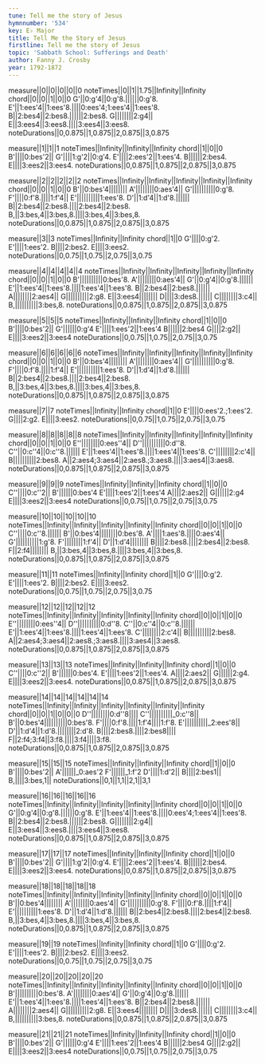 ```yaml
---
tune: Tell me the story of Jesus
hymnnumber: '534'
key: E♭ Major
title: Tell Me the Story of Jesus
firstline: Tell me the story of Jesus
topic: 'Sabbath School: Sufferings and Death'
author: Fanny J. Crosby
year: 1792-1872
---
```

measure||0||0||0||0||0
noteTimes||0||1||1.75||Infinity||Infinity
chord||0||0||1||0||0
G'||0:g'4||0:g'8.||||||0:g'8.
E'||1:ees'4||1:ees'8.||||0:ees'4;1:ees'4||1:ees'8.
B||2:bes4||2:bes8.||||||2:bes8.
G||||||||2:g4||
E||3:ees4||3:ees8.||||3:ees4||3:ees8.
noteDurations||0,0.875||1,0.875||2,0.875||3,0.875

measure||1||1||1
noteTimes||Infinity||Infinity||Infinity
chord||1||0||0
B'||||0:bes'2||
G'||||1:g'2||0:g'4.
E'||||2:ees'2||1:ees'4.
B||||||2:bes4.
E||||3:ees2||3:ees4.
noteDurations||0,0.875||1,0.875||2,0.875||3,0.875

measure||2||2||2||2||2
noteTimes||Infinity||Infinity||Infinity||Infinity||Infinity
chord||0||0||1||0||0
B'||0:bes'4||||||||
A'||||||||0:aes'4||
G'||||||||||0:g'8.
F'||||0:f'8.||||1:f'4||
E'||||||||||1:ees'8.
D'||1:d'4||1:d'8.||||||
B||2:bes4||2:bes8.||||2:bes4||2:bes8.
B,||3:bes,4||3:bes,8.||||3:bes,4||3:bes,8.
noteDurations||0,0.875||1,0.875||2,0.875||3,0.875

measure||3||3
noteTimes||Infinity||Infinity
chord||1||0
G'||||0:g'2.
E'||||1:ees'2.
B||||2:bes2.
E||||3:ees2.
noteDurations||0,0.75||1,0.75||2,0.75||3,0.75

measure||4||4||4||4||4
noteTimes||Infinity||Infinity||Infinity||Infinity||Infinity
chord||0||0||1||0||0
B'||||||||||0:bes'8.
A'||||||||0:aes'4||
G'||0:g'4||0:g'8.||||||
E'||1:ees'4||1:ees'8.||||1:ees'4||1:ees'8.
B||2:bes4||2:bes8.||||||
A||||||||2:aes4||
G||||||||||2:g8.
E||3:ees4||||||||
D||||3:des8.||||||
C||||||||3:c4||
B,||||||||||3:bes,8.
noteDurations||0,0.875||1,0.875||2,0.875||3,0.875

measure||5||5||5
noteTimes||Infinity||Infinity||Infinity
chord||1||0||0
B'||||0:bes'2||
G'||||||0:g'4
E'||||1:ees'2||1:ees'4
B||||||2:bes4
G||||2:g2||
E||||3:ees2||3:ees4
noteDurations||0,0.75||1,0.75||2,0.75||3,0.75

measure||6||6||6||6||6
noteTimes||Infinity||Infinity||Infinity||Infinity||Infinity
chord||0||0||1||0||0
B'||0:bes'4||||||||
A'||||||||0:aes'4||
G'||||||||||0:g'8.
F'||||0:f'8.||||1:f'4||
E'||||||||||1:ees'8.
D'||1:d'4||1:d'8.||||||
B||2:bes4||2:bes8.||||2:bes4||2:bes8.
B,||3:bes,4||3:bes,8.||||3:bes,4||3:bes,8.
noteDurations||0,0.875||1,0.875||2,0.875||3,0.875

measure||7||7
noteTimes||Infinity||Infinity
chord||1||0
E'||||0:ees'2.;1:ees'2.
G||||2:g2.
E||||3:ees2.
noteDurations||0,0.75||1,0.75||2,0.75||3,0.75

measure||8||8||8||8||8
noteTimes||Infinity||Infinity||Infinity||Infinity||Infinity
chord||0||0||1||0||0
E''||||||||0:ees''4||
D''||||||||||0:d''8.
C''||0:c''4||0:c''8.||||||
E'||1:ees'4||1:ees'8.||||1:ees'4||1:ees'8.
C'||||||||2:c'4||
B||||||||||2:bes8.
A||2:aes4;3:aes4||2:aes8.;3:aes8.||||3:aes4||3:aes8.
noteDurations||0,0.875||1,0.875||2,0.875||3,0.875

measure||9||9||9
noteTimes||Infinity||Infinity||Infinity
chord||1||0||0
C''||||0:c''2||
B'||||||0:bes'4
E'||||1:ees'2||1:ees'4
A||||2:aes2||
G||||||2:g4
E||||3:ees2||3:ees4
noteDurations||0,0.75||1,0.75||2,0.75||3,0.75

measure||10||10||10||10||10
noteTimes||Infinity||Infinity||Infinity||Infinity||Infinity
chord||0||0||1||0||0
C''||||0:c''8.||||||
B'||0:bes'4||||||||0:bes'8.
A'||||1:aes'8.||||0:aes'4||
G'||||||||||1:g'8.
F'||||||||1:f'4||
D'||1:d'4||||||||
B||||2:bes8.||||2:bes4||2:bes8.
F||2:f4||||||||
B,||3:bes,4||3:bes,8.||||3:bes,4||3:bes,8.
noteDurations||0,0.875||1,0.875||2,0.875||3,0.875

measure||11||11
noteTimes||Infinity||Infinity
chord||1||0
G'||||0:g'2.
E'||||1:ees'2.
B||||2:bes2.
E||||3:ees2.
noteDurations||0,0.75||1,0.75||2,0.75||3,0.75

measure||12||12||12||12||12
noteTimes||Infinity||Infinity||Infinity||Infinity||Infinity
chord||0||0||1||0||0
E''||||||||0:ees''4||
D''||||||||||0:d''8.
C''||0:c''4||0:c''8.||||||
E'||1:ees'4||1:ees'8.||||1:ees'4||1:ees'8.
C'||||||||2:c'4||
B||||||||||2:bes8.
A||2:aes4;3:aes4||2:aes8.;3:aes8.||||3:aes4||3:aes8.
noteDurations||0,0.875||1,0.875||2,0.875||3,0.875

measure||13||13||13
noteTimes||Infinity||Infinity||Infinity
chord||1||0||0
C''||||0:c''2||
B'||||||0:bes'4.
E'||||1:ees'2||1:ees'4.
A||||2:aes2||
G||||||2:g4.
E||||3:ees2||3:ees4.
noteDurations||0,0.875||1,0.875||2,0.875||3,0.875

measure||14||14||14||14||14||14
noteTimes||Infinity||Infinity||Infinity||Infinity||Infinity||Infinity
chord||0||0||1||0||0||0
D''||||||||0:d''8||||
C''||||||||||_0:c''8||
B'||0:bes'4||||||||||0:bes'8.
F'||||0:f'8.||||1:f'4||||1:f'8.
E'||||||||||_2:ees'8||
D'||1:d'4||1:d'8.||||||||2:d'8.
B||||2:bes8.||||2:bes8||||
F||2:f4;3:f4||3:f8.||||3:f4||||3:f8.
noteDurations||0,0.875||1,0.875||2,0.875||3,0.875

measure||15||15||15
noteTimes||Infinity||Infinity||Infinity
chord||1||0||0
B'||||0:bes'2||
A'||||||_0:aes'2
F'||||||_1:f'2
D'||||1:d'2||
B||||2:bes1||
B,||||3:bes,1||
noteDurations||0,1||1,1||2,1||3,1

measure||16||16||16||16||16
noteTimes||Infinity||Infinity||Infinity||Infinity||Infinity
chord||0||0||1||0||0
G'||0:g'4||0:g'8.||||||0:g'8.
E'||1:ees'4||1:ees'8.||||0:ees'4;1:ees'4||1:ees'8.
B||2:bes4||2:bes8.||||||2:bes8.
G||||||||2:g4||
E||3:ees4||3:ees8.||||3:ees4||3:ees8.
noteDurations||0,0.875||1,0.875||2,0.875||3,0.875

measure||17||17||17
noteTimes||Infinity||Infinity||Infinity
chord||1||0||0
B'||||0:bes'2||
G'||||1:g'2||0:g'4.
E'||||2:ees'2||1:ees'4.
B||||||2:bes4.
E||||3:ees2||3:ees4.
noteDurations||0,0.875||1,0.875||2,0.875||3,0.875

measure||18||18||18||18||18
noteTimes||Infinity||Infinity||Infinity||Infinity||Infinity
chord||0||0||1||0||0
B'||0:bes'4||||||||
A'||||||||0:aes'4||
G'||||||||||0:g'8.
F'||||0:f'8.||||1:f'4||
E'||||||||||1:ees'8.
D'||1:d'4||1:d'8.||||||
B||2:bes4||2:bes8.||||2:bes4||2:bes8.
B,||3:bes,4||3:bes,8.||||3:bes,4||3:bes,8.
noteDurations||0,0.875||1,0.875||2,0.875||3,0.875

measure||19||19
noteTimes||Infinity||Infinity
chord||1||0
G'||||0:g'2.
E'||||1:ees'2.
B||||2:bes2.
E||||3:ees2.
noteDurations||0,0.75||1,0.75||2,0.75||3,0.75

measure||20||20||20||20||20
noteTimes||Infinity||Infinity||Infinity||Infinity||Infinity
chord||0||0||1||0||0
B'||||||||||0:bes'8.
A'||||||||0:aes'4||
G'||0:g'4||0:g'8.||||||
E'||1:ees'4||1:ees'8.||||1:ees'4||1:ees'8.
B||2:bes4||2:bes8.||||||
A||||||||2:aes4||
G||||||||||2:g8.
E||3:ees4||||||||
D||||3:des8.||||||
C||||||||3:c4||
B,||||||||||3:bes,8.
noteDurations||0,0.875||1,0.875||2,0.875||3,0.875

measure||21||21||21
noteTimes||Infinity||Infinity||Infinity
chord||1||0||0
B'||||0:bes'2||
G'||||||0:g'4
E'||||1:ees'2||1:ees'4
B||||||2:bes4
G||||2:g2||
E||||3:ees2||3:ees4
noteDurations||0,0.75||1,0.75||2,0.75||3,0.75

